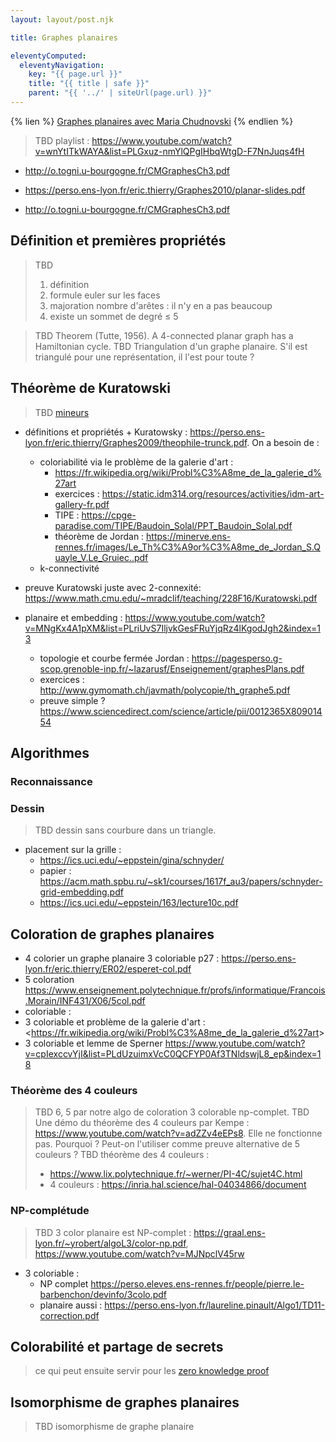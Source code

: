 ```yaml
---
layout: layout/post.njk

title: Graphes planaires

eleventyComputed:
  eleventyNavigation:
    key: "{{ page.url }}"
    title: "{{ title | safe }}"
    parent: "{{ '../' | siteUrl(page.url) }}"
---
```


{% lien %}
[Graphes planaires avec Maria Chudnovski](https://www.youtube.com/watch?v=xBkTIp6ajAg)
{% endlien %}

> TBD playlist : <https://www.youtube.com/watch?v=wnYtITkWAYA&list=PLGxuz-nmYlQPgIHbqWtgD-F7NnJuqs4fH>

- <http://o.togni.u-bourgogne.fr/CMGraphesCh3.pdf>
- <https://perso.ens-lyon.fr/eric.thierry/Graphes2010/planar-slides.pdf>

- <http://o.togni.u-bourgogne.fr/CMGraphesCh3.pdf>

## Définition et premières propriétés

> TBD
>
> 1. définition
> 2. formule euler sur les faces
> 3. majoration nombre d'arêtes : il n'y en a pas beaucoup
> 4. existe un sommet de degré ≤ 5

> TBD Theorem (Tutte, 1956). A 4-connected planar graph has a Hamiltonian cycle.
> TBD Triangulation d'un graphe planaire. S'il est triangulé pour une représentation, il l'est pour toute ?

## Théorème de Kuratowski

> TBD [mineurs](https://fr.wikipedia.org/wiki/Mineur_(th%C3%A9orie_des_graphes))

- définitions et propriétés + Kuratowsky : <https://perso.ens-lyon.fr/eric.thierry/Graphes2009/theophile-trunck.pdf>. On a besoin de :
  - coloriabilité via le problème de la galerie d'art :
    - <https://fr.wikipedia.org/wiki/Probl%C3%A8me_de_la_galerie_d%27art>
    - exercices : <https://static.idm314.org/resources/activities/idm-art-gallery-fr.pdf>
    - TIPE : <https://cpge-paradise.com/TIPE/Baudoin_Solal/PPT_Baudoin_Solal.pdf>
    - théorème de Jordan : <https://minerve.ens-rennes.fr/images/Le_Th%C3%A9or%C3%A8me_de_Jordan_S.Quayle_V.Le_Gruiec..pdf>
  - k-connectivité
- preuve Kuratowski juste avec 2-connexité: <https://www.math.cmu.edu/~mradclif/teaching/228F16/Kuratowski.pdf>
- planaire et embedding : <https://www.youtube.com/watch?v=MNgKx4A1pXM&list=PLriUvS7IljvkGesFRuYjqRz4lKgodJgh2&index=13>

  - topologie et courbe fermée Jordan  : <https://pagesperso.g-scop.grenoble-inp.fr/~lazarusf/Enseignement/graphesPlans.pdf>
  - exercices : <http://www.gymomath.ch/javmath/polycopie/th_graphe5.pdf>
  - preuve simple ? <https://www.sciencedirect.com/science/article/pii/0012365X80901454>

## Algorithmes

### Reconnaissance

### Dessin

> TBD dessin sans courbure dans un triangle.

- placement sur la grille :
  - <https://ics.uci.edu/~eppstein/gina/schnyder/>
  - papier : <https://acm.math.spbu.ru/~sk1/courses/1617f_au3/papers/schnyder-grid-embedding.pdf>
  - <https://ics.uci.edu/~eppstein/163/lecture10c.pdf>

## Coloration de graphes planaires

- 4 colorier un graphe planaire 3 coloriable p27 : <https://perso.ens-lyon.fr/eric.thierry/ER02/esperet-col.pdf>
- 5 coloration <https://www.enseignement.polytechnique.fr/profs/informatique/Francois.Morain/INF431/X06/5col.pdf>
- coloriable :
- 3 coloriable et problème de la galerie d'art : <<https://fr.wikipedia.org/wiki/Probl%C3%A8me_de_la_galerie_d%27art>>
- 3 coloriable et lemme de Sperner <https://www.youtube.com/watch?v=cpIexccvYjI&list=PLdUzuimxVcC0QCFYP0Af3TNldswjL8_ep&index=18>

### Théorème des 4 couleurs

> TBD 6, 5 par notre algo de coloration 3 colorable np-complet.
> TBD Une démo du théorème des 4 couleurs par Kempe : <https://www.youtube.com/watch?v=adZZv4eEPs8>. Elle ne fonctionne pas. Pourquoi ? Peut-on l'utiliser comme preuve alternative de 5 couleurs ?
> TBD théorème des 4 couleurs :
>
> - <https://www.lix.polytechnique.fr/~werner/PI-4C/sujet4C.html>
> - 4 couleurs : <https://inria.hal.science/hal-04034866/document>

### NP-complétude

> TBD 3 color planaire est NP-complet : <https://graal.ens-lyon.fr/~yrobert/algoL3/color-np.pdf>, <https://www.youtube.com/watch?v=MJNpclV45rw>

- 3 coloriable :
  - NP complet <https://perso.eleves.ens-rennes.fr/people/pierre.le-barbenchon/devinfo/3colo.pdf>
  - planaire aussi : <https://perso.ens-lyon.fr/laureline.pinault/Algo1/TD11-correction.pdf>

## Colorabilité et partage de secrets

> ce qui peut ensuite servir pour les [zero knowledge proof](https://www.youtube.com/watch?v=5ovdoxnfFVc)

## Isomorphisme de graphes planaires

> TBD isomorphisme de graphe planaire
